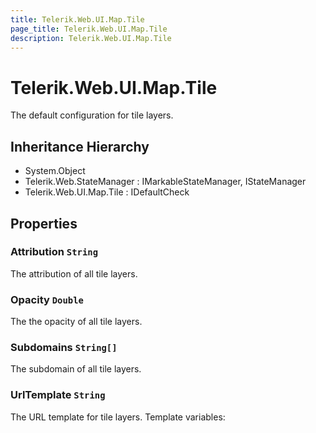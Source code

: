 ```yaml
---
title: Telerik.Web.UI.Map.Tile
page_title: Telerik.Web.UI.Map.Tile
description: Telerik.Web.UI.Map.Tile
---
```


# Telerik.Web.UI.Map.Tile

The default configuration for tile layers.

## Inheritance Hierarchy

* System.Object
* Telerik.Web.StateManager : IMarkableStateManager, IStateManager
* Telerik.Web.UI.Map.Tile : IDefaultCheck

## Properties

###  Attribution `String`

The attribution of all tile layers.

###  Opacity `Double`

The the opacity of all tile layers.

###  Subdomains `String[]`

The subdomain of all tile layers.

###  UrlTemplate `String`

The URL template for tile layers. Template variables:

